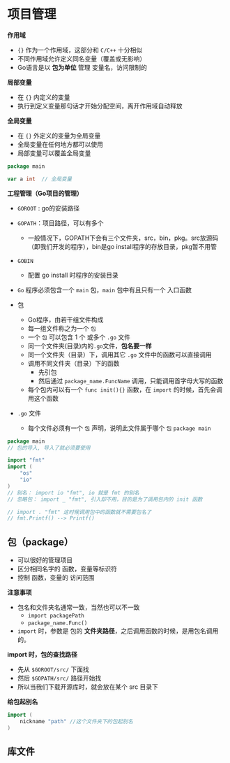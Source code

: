 # 项目管理

**作用域**

* `{}` 作为一个作用域，这部分和 `C/C++`  十分相似
* 不同作用域允许定义同名变量（覆盖或无影响）
* Go语言是以 **包为单位** 管理 变量名，访问限制的



**局部变量**

* 在 `{}` 内定义的变量
* 执行到定义变量那句话才开始分配空间，离开作用域自动释放



**全局变量**

* 在 `{}` 外定义的变量为全局变量
* 全局变量在任何地方都可以使用
* 局部变量可以覆盖全局变量

```go
package main

var a int  // 全局变量
```



**工程管理（Go项目的管理）**
* `GOROOT` : go的安装路径
* `GOPATH`：项目路径，可以有多个
	* 一般情况下，GOPATH下会有三个文件夹，src，bin，pkg。src放源码（即我们开发的程序），bin是go install程序的存放目录，pkg暂不用管
* `GOBIN`
	* 配置 go install 时程序的安装目录

* `Go` 程序必须包含一个 `main` 包，`main` 包中有且只有一个 入口函数

* 包
  * Go程序，由若干组文件构成
  * 每一组文件称之为一个 `包`
  * 一个 `包` 可以包含 1 个 或多个 `.go` 文件
  * 同一个文件夹(目录)内的`.go`文件，**包名要一样**
  * 同一个文件夹（目录）下，调用其它 `.go` 文件中的函数可以直接调用
  * 调用不同文件夹（目录）下的函数
    * 先引包
    * 然后通过 `package_name.FuncName` 调用，只能调用首字母大写的函数
  * 每个包内可以有一个 `func init(){}` 函数，在 `import` 的时候，首先会调用这个函数
* `.go` 文件
  * 每个文件必须有一个 `包` 声明，说明此文件属于哪个 `包` `package main`



```go
package main
// 包的导入, 导入了就必须要使用

import "fmt"
import (
	"os"
    "io"
)
// 别名： import io "fmt", io 就是 fmt 的别名
// 忽略包： import _ "fmt", 引入却不用，目的是为了调用包内的 init 函数

// import . "fmt" 这时候调用包中的函数就不需要包名了
// fmt.Printf() --> Printf()
```



## 包（package）

* 可以很好的管理项目
* 区分相同名字的 函数，变量等标识符
* 控制 函数，变量的 访问范围



**注意事项**

* 包名和文件夹名通常一致，当然也可以不一致
  * `import packagePath`
  * `package_name.Func()`
* `import` 时，参数是 包的 **文件夹路径**，之后调用函数的时候，是用包名调用的。



**import 时，包的查找路径**

* 先从 `$GOROOT/src/` 下面找
* 然后 `$GOPATH/src/` 路径开始找
* 所以当我们下载开源库时，就会放在某个 src 目录下



**给包起别名**

```go
import (
	nickname "path" //这个文件夹下的包起别名
)
```



## 库文件

